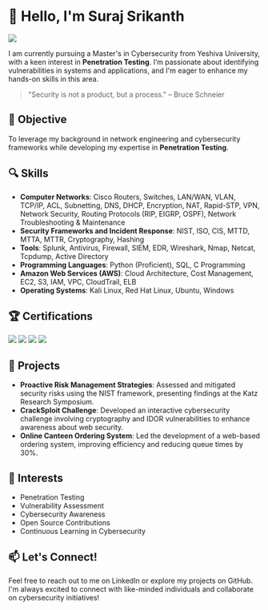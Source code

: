 # 👋 Hello, I'm Suraj Srikanth
<a href="https://www.linkedin.com/in/suraj509/"><img src="https://img.shields.io/badge/-LinkedIn-0072b1?&style=for-the-badge&logo=linkedin&logoColor=white" /></a>

I am currently pursuing a Master's in Cybersecurity from Yeshiva University, with a keen interest in **Penetration Testing**. I’m passionate about identifying vulnerabilities in systems and applications, and I'm eager to enhance my hands-on skills in this area.

> "Security is not a product, but a process." – Bruce Schneier

## 🎯 Objective
To leverage my background in network engineering and cybersecurity frameworks while developing my expertise in **Penetration Testing**.

## 🔍 Skills
- **Computer Networks**: Cisco Routers, Switches, LAN/WAN, VLAN, TCP/IP, ACL, Subnetting, DNS, DHCP, Encryption, NAT, Rapid-STP, VPN, Network Security, Routing Protocols (RIP, EIGRP, OSPF), Network Troubleshooting & Maintenance
- **Security Frameworks and Incident Response**: NIST, ISO, CIS, MTTD, MTTA, MTTR, Cryptography, Hashing
- **Tools**: Splunk, Antivirus, Firewall, SIEM, EDR, Wireshark, Nmap, Netcat, Tcpdump, Active Directory
- **Programming Languages**: Python (Proficient), SQL, C Programming
- **Amazon Web Services (AWS)**: Cloud Architecture, Cost Management, EC2, S3, IAM, VPC, CloudTrail, ELB
- **Operating Systems**: Kali Linux, Red Hat Linux, Ubuntu, Windows

## 🏆 Certifications
<div>
    <img src="https://img.shields.io/badge/-CCNA-1572B6?&style=for-the-badge&logo=Cisco&logoColor=white" />
    <img src="https://img.shields.io/badge/-Google_Cybersecurity_Professional_Certificate-4285F4?&style=for-the-badge&logo=Google&logoColor=white" />
    <img src="https://img.shields.io/badge/-Google_IT_Support_Professional_Certificate-4285F4?&style=for-the-badge&logo=Google&logoColor=white" />
    <img src="https://img.shields.io/badge/-AWS_Cloud_Practitioner-FF9900?&style=for-the-badge&logo=Amazon&logoColor=white" />
</div>

## 🚀 Projects
- **Proactive Risk Management Strategies**: Assessed and mitigated security risks using the NIST framework, presenting findings at the Katz Research Symposium.
- **CrackSploit Challenge**: Developed an interactive cybersecurity challenge involving cryptography and IDOR vulnerabilities to enhance awareness about web security.
- **Online Canteen Ordering System**: Led the development of a web-based ordering system, improving efficiency and reducing queue times by 30%.

## 🌟 Interests
- Penetration Testing
- Vulnerability Assessment
- Cybersecurity Awareness
- Open Source Contributions
- Continuous Learning in Cybersecurity

## 📫 Let's Connect!
Feel free to reach out to me on LinkedIn or explore my projects on GitHub. I'm always excited to connect with like-minded individuals and collaborate on cybersecurity initiatives!

